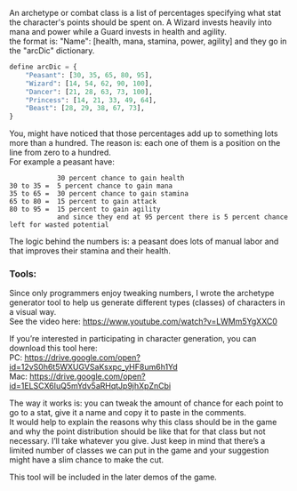An archetype or combat class is a list of percentages specifying what stat the character's points should be spent on.
A Wizard invests heavily into mana and power while a Guard invests in health and agility.  
the format is: "Name": [health, mana, stamina, power, agility] and they go in the "arcDic" dictionary.  

```python
define arcDic = {
    "Peasant": [30, 35, 65, 80, 95],
    "Wizard": [14, 54, 62, 90, 100],
    "Dancer": [21, 28, 63, 73, 100],
    "Princess": [14, 21, 33, 49, 64],
    "Beast": [28, 29, 38, 67, 73],
}
```

You, might have noticed that those percentages add up to something lots more than a hundred. The reason is: each one of them is a position on the line from zero to a hundred.  
For example a peasant have:  
```
            30 percent chance to gain health  
30 to 35 =  5 percent chance to gain mana  
35 to 65 =  30 percent chance to gain stamina  
65 to 80 =  15 percent to gain attack  
80 to 95 =  15 percent to gain agility  
            and since they end at 95 percent there is 5 percent chance left for wasted potential
```
The logic behind the numbers is: a peasant does lots of manual labor and that improves their stamina and their health.  

### Tools:
Since only programmers enjoy tweaking numbers, I wrote the archetype generator tool to help us generate different types (classes) of characters in a visual way.  
See the video here: https://www.youtube.com/watch?v=LWMm5YgXXC0  

If you’re interested in participating in character generation, you can download this tool here:  
PC: https://drive.google.com/open?id=12vS0h6t5WXUGVSaKsxpc_yHF8um6h1Yd  
Mac: https://drive.google.com/open?id=1ELSCX6IuQ5mYdv5aRHqtJp9jhXpZnCbi  

The way it works is: you can tweak the amount of chance for each point to go to a stat, give it a name and copy it to paste in the comments.  
It would help to explain the reasons why this class should be in the game and why the point distribution should be like that for that class but not necessary. I’ll take whatever you give. Just keep in mind that there’s a limited number of classes we can put in the game and your suggestion might have a slim chance to make the cut. 

This tool will be included in the later demos of the game.